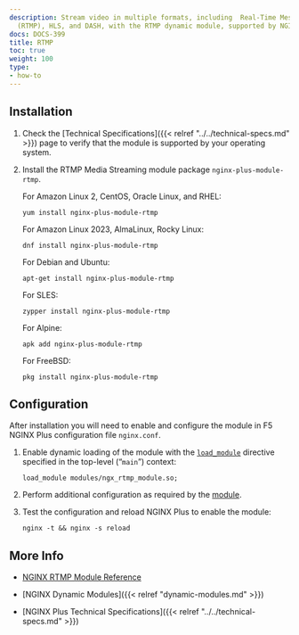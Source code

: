 ```yaml
---
description: Stream video in multiple formats, including  Real-Time Messaging Protocol
  (RTMP), HLS, and DASH, with the RTMP dynamic module, supported by NGINX, Inc.
docs: DOCS-399
title: RTMP
toc: true
weight: 100
type:
- how-to
---
```


<span id="install"></span>
## Installation

1. Check the [Technical Specifications]({{< relref "../../technical-specs.md" >}}) page to verify that the module is supported by your operating system.

2. Install the RTMP Media Streaming module package `nginx-plus-module-rtmp`.

   For Amazon Linux 2, CentOS, Oracle Linux, and RHEL:

   ```shell
   yum install nginx-plus-module-rtmp
   ```

   For Amazon Linux 2023, AlmaLinux, Rocky Linux:

   ```shell
   dnf install nginx-plus-module-rtmp
   ```

   For Debian and Ubuntu:

   ```shell
   apt-get install nginx-plus-module-rtmp
   ```

   For SLES:

   ```shell
   zypper install nginx-plus-module-rtmp
   ```

   For Alpine:

   ```shell
   apk add nginx-plus-module-rtmp
   ```

   For FreeBSD:

   ```shell
   pkg install nginx-plus-module-rtmp
   ```


<span id="configure"></span>

## Configuration

After installation you will need to enable and configure the module in F5 NGINX Plus configuration file `nginx.conf`.

1. Enable dynamic loading of the module with the [`load_module`](https://nginx.org/en/docs/ngx_core_module.html#load_module) directive specified in the top-level (“`main`”) context:

   ```nginx
   load_module modules/ngx_rtmp_module.so;
   ```

2. Perform additional configuration as required by the [module](https://github.com/arut/nginx-rtmp-module).

3. Test the configuration and reload NGINX Plus to enable the module:

   ```shell
   nginx -t && nginx -s reload
   ```


<span id="info"></span>
## More Info

- [NGINX RTMP Module Reference](https://github.com/arut/nginx-rtmp-module)

- [NGINX Dynamic Modules]({{< relref "dynamic-modules.md" >}})

- [NGINX Plus Technical Specifications]({{< relref "../../technical-specs.md" >}})
